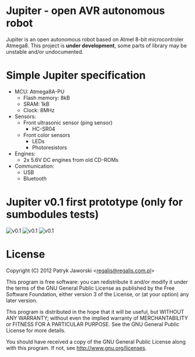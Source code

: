# Jupiter - open AVR autonomous robot

Jupiter is an open autonomous robot based on Atmel 8-bit microcontroler Atmega8. This project is **under development**, some parts of library may be unstable and/or undocumented.

# Simple Jupiter specification

* MCU: Atmega8A-PU
	* Flash memory: 8kB
	* SRAM: 1kB
	* Clock: 8MHz
* Sensors:
	* Front ultrasonic sensor (ping sensor)
		* HC-SR04
	* Front color sensors
		* LEDs
		* Photoresistors
* Engines:
	* 2x 5.6V DC engines from old CD-ROMs
* Communication:
	* USB
	* Bluetooth

# Jupiter v0.1 first prototype (only for sumbodules tests)

![v0.1](https://raw.github.com/Regalis/jupiter-avr-robot/master/data/jupiter-prototype-v0.1/jupiter-v0.1-0.jpg)
![v0.1](https://raw.github.com/Regalis/jupiter-avr-robot/master/data/jupiter-prototype-v0.1/jupiter-v0.1-1.jpg)
![v0.1](https://raw.github.com/Regalis/jupiter-avr-robot/master/data/jupiter-prototype-v0.1/jupiter-v0.1-2.jpg)

License
=======

Copyright (C) 2012 Patryk Jaworski \<regalis@regalis.com.pl\>

This program is free software: you can redistribute it and/or modify
it under the terms of the GNU General Public License as published by
the Free Software Foundation, either version 3 of the License, or
(at your option) any later version.

This program is distributed in the hope that it will be useful,
but WITHOUT ANY WARRANTY; without even the implied warranty of
MERCHANTABILITY or FITNESS FOR A PARTICULAR PURPOSE.  See the
GNU General Public License for more details.

You should have received a copy of the GNU General Public License
along with this program.  If not, see http://www.gnu.org/licenses.
